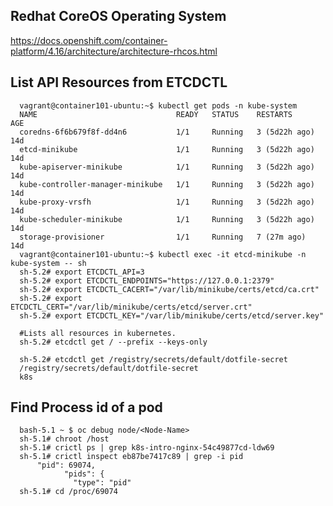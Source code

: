 Redhat CoreOS Operating System
------------
https://docs.openshift.com/container-platform/4.16/architecture/architecture-rhcos.html

List API Resources from ETCDCTL
------------

      vagrant@container101-ubuntu:~$ kubectl get pods -n kube-system
      NAME                               READY   STATUS    RESTARTS        AGE
      coredns-6f6b679f8f-dd4n6           1/1     Running   3 (5d22h ago)   14d
      etcd-minikube                      1/1     Running   3 (5d22h ago)   14d
      kube-apiserver-minikube            1/1     Running   3 (5d22h ago)   14d
      kube-controller-manager-minikube   1/1     Running   3 (5d22h ago)   14d
      kube-proxy-vrsfh                   1/1     Running   3 (5d22h ago)   14d
      kube-scheduler-minikube            1/1     Running   3 (5d22h ago)   14d
      storage-provisioner                1/1     Running   7 (27m ago)     14d
      vagrant@container101-ubuntu:~$ kubectl exec -it etcd-minikube -n kube-system -- sh
      sh-5.2# export ETCDCTL_API=3
      sh-5.2# export ETCDCTL_ENDPOINTS="https://127.0.0.1:2379"
      sh-5.2# export ETCDCTL_CACERT="/var/lib/minikube/certs/etcd/ca.crt"
      sh-5.2# export ETCDCTL_CERT="/var/lib/minikube/certs/etcd/server.crt"
      sh-5.2# export ETCDCTL_KEY="/var/lib/minikube/certs/etcd/server.key"
      
      #Lists all resources in kubernetes.
      sh-5.2# etcdctl get / --prefix --keys-only
      
      sh-5.2# etcdctl get /registry/secrets/default/dotfile-secret
      /registry/secrets/default/dotfile-secret
      k8s

Find Process id of a pod
------------
      bash-5.1 ~ $ oc debug node/<Node-Name>
      sh-5.1# chroot /host
      sh-5.1# crictl ps | grep k8s-intro-nginx-54c49877cd-ldw69    
      sh-5.1# crictl inspect eb87be7417c89 | grep -i pid
          "pid": 69074,
                "pids": {
                  "type": "pid"
      sh-5.1# cd /proc/69074

      
      
